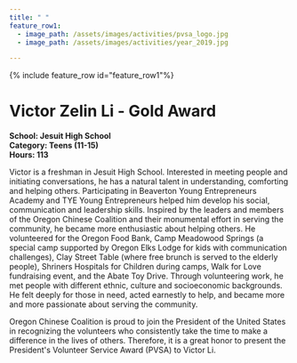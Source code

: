 ```yaml
---
title: " "
feature_row1:
  - image_path: /assets/images/activities/pvsa_logo.jpg
  - image_path: /assets/images/activities/year_2019.jpg

---
```


{% include feature_row id="feature_row1"%}

# Victor Zelin Li - Gold Award

**School: Jesuit High School**  
**Category: Teens (11-15)**  
**Hours: 113**  

Victor is a freshman in Jesuit High School. Interested in meeting people and initiating conversations, he has a natural talent in understanding, comforting and helping others. Participating in Beaverton Young Entrepreneurs Academy and TYE Young Entrepreneurs helped him develop his social, communication and leadership skills. Inspired by the leaders and members of the Oregon Chinese Coalition and their monumental effort in serving the community, he became more enthusiastic about helping others. He volunteered for the Oregon Food Bank, Camp Meadowood Springs (a special camp supported by Oregon Elks Lodge for kids with communication challenges), Clay Street Table (where free brunch is served to the elderly people), Shriners Hospitals for Children during camps, Walk for Love fundraising event, and the Abate Toy Drive. Through volunteering work, he met people with different ethnic, culture and socioeconomic backgrounds. He felt deeply for those in need, acted earnestly to help, and became more and more passionate about serving the community.

Oregon Chinese Coalition is proud to join the President of the United States in recognizing the volunteers who consistently take the time to make a difference in the lives of others. Therefore, it is a great honor to present the President's Volunteer Service Award (PVSA) to Victor Li.
